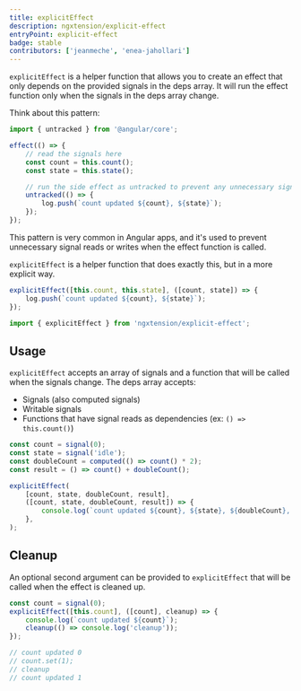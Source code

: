 ```yaml
---
title: explicitEffect
description: ngxtension/explicit-effect
entryPoint: explicit-effect
badge: stable
contributors: ['jeanmeche', 'enea-jahollari']
---
```


`explicitEffect` is a helper function that allows you to create an effect that only depends on the provided signals in the deps array.
It will run the effect function only when the signals in the deps array change.

Think about this pattern:

```ts
import { untracked } from '@angular/core';

effect(() => {
	// read the signals here
	const count = this.count();
	const state = this.state();

	// run the side effect as untracked to prevent any unnecessary signal reads or writes
	untracked(() => {
		log.push(`count updated ${count}, ${state}`);
	});
});
```

This pattern is very common in Angular apps, and it's used to prevent unnecessary signal reads or writes when the effect function is called.

`explicitEffect` is a helper function that does exactly this, but in a more explicit way.

```ts
explicitEffect([this.count, this.state], ([count, state]) => {
	log.push(`count updated ${count}, ${state}`);
});
```

```ts
import { explicitEffect } from 'ngxtension/explicit-effect';
```

## Usage

`explicitEffect` accepts an array of signals and a function that will be called when the signals change.
The deps array accepts:

- Signals (also computed signals)
- Writable signals
- Functions that have signal reads as dependencies (ex: `() => this.count()`)

```ts
const count = signal(0);
const state = signal('idle');
const doubleCount = computed(() => count() * 2);
const result = () => count() + doubleCount();

explicitEffect(
	[count, state, doubleCount, result],
	([count, state, doubleCount, result]) => {
		console.log(`count updated ${count}, ${state}, ${doubleCount}, ${result}`);
	},
);
```

## Cleanup

An optional second argument can be provided to `explicitEffect` that will be called when the effect is cleaned up.

```ts
const count = signal(0);
explicitEffect([this.count], ([count], cleanup) => {
	console.log(`count updated ${count}`);
	cleanup(() => console.log('cleanup'));
});

// count updated 0
// count.set(1);
// cleanup
// count updated 1
```
